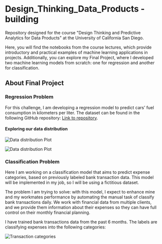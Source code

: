 # Design_Thinking_Data_Products - building
Repository designed for the course "Design Thinking and Predictive Analytics for Data Products" at the University of California San Diego.

Here, you will find the notebooks from the course lectures, which provide introductory and practical examples of machine learning applications in projects. Additionally, you can explore my Final Project, where I developed two machine learning models from scratch: one for regression and another for classification.

## About Final Project

### Regression Problem

For this challenge, I am developing a regression model to predict cars' fuel consumption in kilometers per liter. The dataset can be found in the following GitHub repository: [Link to repository](https://github.com/elloa/ocean-machineLearning2018/tree/master/problema1).

#### Exploring our data distribution

![Data distribution Plot](https://github.com/nathaliatvrs/Design_Thinking_Data_Products/assets/52830133/ae8303ce-26f9-4e3f-a4b6-aba676c892be)

![Data distribution Plot](https://github.com/nathaliatvrs/Design_Thinking_Data_Products/assets/52830133/d3859ba9-ac7e-42f9-9497-db7456d9fe63)


### Classification Problem

Here I am working on a classification model that aims to predict expense categories, based on previously labeled bank transaction data. This model will be implemented in my job, so I will be using a fictitious dataset.

The problem I am trying to solve: with this model, I expect to enhance mine and my workmates performance by automating the manual task of classify bank transactions daily. We work with financial data from multiple clients, and we provide them information about their expenses so they can have full control on their monthly financial planning.

I have trained bank transactions data from the past 6 months. The labels are classifying expenses into the following categories:

![Transaction categories](https://github.com/nathaliatvrs/Design_Thinking_Data_Products/assets/52830133/546a010b-8708-4eda-b799-5e44fd02ab9b)

